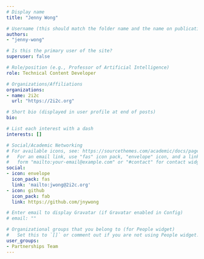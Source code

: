 ```yaml
---
# Display name
title: "Jenny Wong"

# Username (this should match the folder name and the name on publications)
authors:
- "jenny-wong"

# Is this the primary user of the site?
superuser: false

# Role/position (e.g., Professor of Artificial Intelligence)
role: Technical Content Developer

# Organizations/Affiliations
organizations:
- name: 2i2c
  url: "https://2i2c.org"

# Short bio (displayed in user profile at end of posts)
bio:

# List each interest with a dash
interests: []

# Social/Academic Networking
# For available icons, see: https://sourcethemes.com/academic/docs/page-builder/#icons
#   For an email link, use "fas" icon pack, "envelope" icon, and a link in the
#   form "mailto:your-email@example.com" or "#contact" for contact widget.
social:
- icon: envelope
  icon_pack: fas
  link: 'mailto:jwong@2i2c.org'
- icon: github
  icon_pack: fab
  link: https://github.com/jnywong

# Enter email to display Gravatar (if Gravatar enabled in Config)
# email: ""

# Organizational groups that you belong to (for People widget)
#   Set this to `[]` or comment out if you are not using People widget.
user_groups:
- Partnerships Team
---
```


